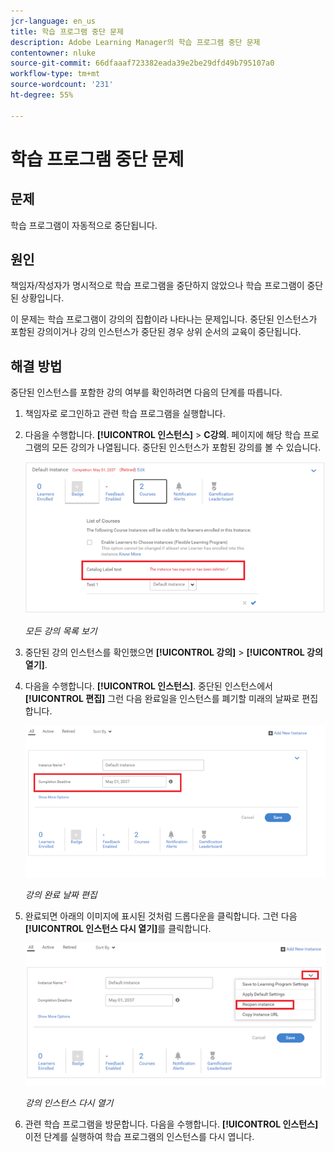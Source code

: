 ```yaml
---
jcr-language: en_us
title: 학습 프로그램 중단 문제
description: Adobe Learning Manager의 학습 프로그램 중단 문제
contentowner: nluke
source-git-commit: 66dfaaaf723382eada39e2be29dfd49b795107a0
workflow-type: tm+mt
source-wordcount: '231'
ht-degree: 55%

---
```




# 학습 프로그램 중단 문제

## 문제

학습 프로그램이 자동적으로 중단됩니다.

## 원인

책임자/작성자가 명시적으로 학습 프로그램을 중단하지 않았으나 학습 프로그램이 중단된 상황입니다.

이 문제는 학습 프로그램이 강의의 집합이라 나타나는 문제입니다. 중단된 인스턴스가 포함된 강의이거나 강의 인스턴스가 중단된 경우 상위 순서의 교육이 중단됩니다.

## 해결 방법

중단된 인스턴스를 포함한 강의 여부를 확인하려면 다음의 단계를 따릅니다.

1. 책임자로 로그인하고 관련 학습 프로그램을 실행합니다.

1. 다음을 수행합니다. **[!UICONTROL 인스턴스]** > **C강의**. 페이지에 해당 학습 프로그램의 모든 강의가 나열됩니다. 중단된 인스턴스가 포함된 강의를 볼 수 있습니다.

   ![](assets/retired-instance.png)

   *모든 강의 목록 보기*

1. 중단된 강의 인스턴스를 확인했으면 **[!UICONTROL 강의]** > **[!UICONTROL 강의 열기]**.

1. 다음을 수행합니다. **[!UICONTROL 인스턴스]**. 중단된 인스턴스에서 **[!UICONTROL 편집]** 그런 다음 완료일을 인스턴스를 폐기할 미래의 날짜로 편집합니다.

   ![](assets/completion-date.png)

   *강의 완료 날짜 편집*

1. 완료되면 아래의 이미지에 표시된 것처럼 드롭다운을 클릭합니다. 그런 다음 **[!UICONTROL 인스턴스 다시 열기]**&#x200B;를 클릭합니다.

   ![](assets/re-open-instance.png)

   *강의 인스턴스 다시 열기*

1. 관련 학습 프로그램을 방문합니다. 다음을 수행합니다. **[!UICONTROL 인스턴스]** 이전 단계를 실행하여 학습 프로그램의 인스턴스를 다시 엽니다.
